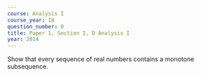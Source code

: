 ```yaml
---
course: Analysis I
course_year: IA
question_number: 0
title: Paper 1, Section I, D Analysis I
year: 2014
---
```




Show that every sequence of real numbers contains a monotone subsequence.